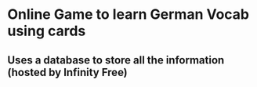 # Online Game to learn German Vocab using cards 

## Uses a database to store all the information (hosted by Infinity Free)
